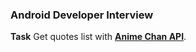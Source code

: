 ### Android Developer Interview
**Task**
Get quotes list with **[Anime Chan API](https://animechan.vercel.app/docs)**.